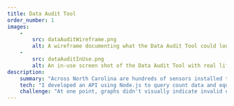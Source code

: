 ```yaml
---
title: Data Audit Tool
order_number: 1
images: 
    -
        src: dataAuditWireframe.png
        alt: A wireframe documenting what the Data Audit Tool could look like
    -
        src: dataAuditInUse.png
        alt: An in-use screen shot of the Data Audit Tool with real life pedestrian count data
description:
    summary: "Across North Carolina are hundreds of sensors installed to count pedestrians and bicyclists. When these malfunction, the counts that get sent back can range from subtly to wildly inaccurate. Planning decisions get made using this data, so these errors need to be caught, flagged, and removed from officially released count reports. The data audit tool is one module of the Non-Motorized Count Assurance Tool (NMCOAST) that provides a graphical overview of incoming sensor counts and allows auditors to review flagged data and flag data themselves."
    tech: "I developed an API using Node.js to query count data and equipment data from a MySQL database. The count data was graphed using Canvas.js. Vanilla JavaScript was used to add interactivity for selecting counting locations, sensors, and the date range of data to display. Wireframing was completed using Sketch."
    challenge: "At one point, graphs didn't visually indicate invalid days or days flagged as needing review. User feedback determined that this was an important feature, so I set off to make that happen. After digging through the Canvas.js documentation for custom tooltips I found a solution that could work. This required continuously crafting and refining SQL queries to keep load times minimal, but with plenty of collaboration with the team's MySQL expert, we were able to get what we needed."
---
```



